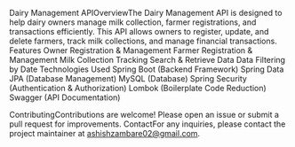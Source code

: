 Dairy Management APIOverviewThe Dairy Management API is designed to help dairy owners manage milk collection, farmer registrations, and transactions efficiently. This API allows owners to register, update, and delete farmers, track milk collections, and manage financial transactions. Features Owner Registration & Management Farmer Registration & Management Milk Collection Tracking Search & Retrieve Data Data Filtering by Date Technologies Used Spring Boot (Backend Framework) Spring Data JPA (Database Management) MySQL (Database) Spring Security (Authentication & Authorization) Lombok (Boilerplate Code Reduction) Swagger (API Documentation)

ContributingContributions are welcome! Please open an issue or submit a pull request for improvements. ContactFor any inquiries, please contact the project maintainer at ashishzambare02@gmail.com.
